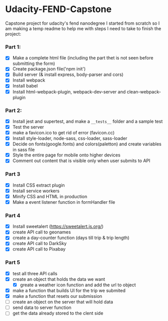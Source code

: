 # Udacity-FEND-Capstone
Capstone project for udacity's fend nanodegree
I started from scratch so I am making a temp readme to help me with steps I need to take to finish the project:

### Part 1:
- [x] Make a complete html file (including the part thet is not seen before submitting the form)
- [x] Create package.json file('npm init')
- [x] Build server (& install express, body-parser and cors)
- [x] Install webpack
- [x] Install babel
- [x] Install html-webpack-plugin, webpack-dev-server and clean-webpack-plugin

### Part 2:
- [x] Install jest and supertest, and make a `__tests__` folder and a sample test
- [x] Test the server
- [x] make a favicon.ico to get rid of error (favicon.cc)
- [x] Install style-loader, node-sass, css-loader, sass-loader
- [x] Decide on fonts(google.fonts) and colors(paletton) and create variables in sass file
- [x] Style the entire page for mobile onto higher devices
- [x] Comment out content that is visible only when user submits to API

### Part 3
- [x] Install CSS extract plugin
- [x] Install service workers
- [x] Minify CSS and HTML in production
- [x] Make a event listener function in formHandler file

### Part 4
- [x] Install sweetalert (https://sweetalert.js.org/)
- [x] create API call to geonames
- [x] create a day-counter function (days till trip & trip length)
- [x] create API call to DarkSky
- [x] create API call to Pixabay

### Part 5
- [x] test all three API calls
- [x] create an object that holds the data we want
  - [x] greate a weather icon function and add the url to object
- [x] make a function that builds UI for the trip we submited
- [x] make a function that resets our submission
- [ ] create an object on the server that will hold data
- [ ] send data to server function
- [ ] get the data already stored to the clent side
